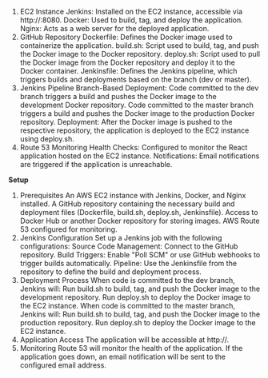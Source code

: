 1. EC2 Instance
        Jenkins: Installed on the EC2 instance, accessible via http://<public-ip>:8080.
        Docker: Used to build, tag, and deploy the application.
        Nginx: Acts as a web server for the deployed application.
2. GitHub Repository
        Dockerfile: Defines the Docker image used to containerize the application.
        build.sh: Script used to build, tag, and push the Docker image to the Docker repository.
        deploy.sh: Script used to pull the Docker image from the Docker repository and deploy it to the Docker container.
        Jenkinsfile: Defines the Jenkins pipeline, which triggers builds and deployments based on the branch (dev or master).
3. Jenkins Pipeline
        Branch-Based Deployment:
        Code committed to the dev branch triggers a build and pushes the Docker image to the development Docker repository.
        Code committed to the master branch triggers a build and pushes the Docker image to the production Docker repository.
        Deployment: After the Docker image is pushed to the respective repository, the application is deployed to the EC2 instance using deploy.sh.
4. Route 53 Monitoring
        Health Checks: Configured to monitor the React application hosted on the EC2 instance.
        Notifications: Email notifications are triggered if the application is unreachable.

**Setup**

1. Prerequisites
        An AWS EC2 instance with Jenkins, Docker, and Nginx installed.
        A GitHub repository containing the necessary build and deployment files (Dockerfile, build.sh, deploy.sh, Jenkinsfile).
        Access to Docker Hub or another Docker repository for storing images.
        AWS Route 53 configured for monitoring.
2. Jenkins Configuration
        Set up a Jenkins job with the following configurations:
        Source Code Management: Connect to the GitHub repository.
        Build Triggers: Enable "Poll SCM" or use GitHub webhooks to trigger builds automatically.
        Pipeline: Use the Jenkinsfile from the repository to define the build and deployment process.
3. Deployment Process
        When code is committed to the dev branch, Jenkins will:
        Run build.sh to build, tag, and push the Docker image to the development repository.
        Run deploy.sh to deploy the Docker image to the EC2 instance.
        When code is committed to the master branch, Jenkins will:
        Run build.sh to build, tag, and push the Docker image to the production repository.
        Run deploy.sh to deploy the Docker image to the EC2 instance.
4. Application Access
        The application will be accessible at http://<public-ip-of-the-instance>.
5. Monitoring
        Route 53 will monitor the health of the application. If the application goes down, an email notification will be sent to the configured email address.
